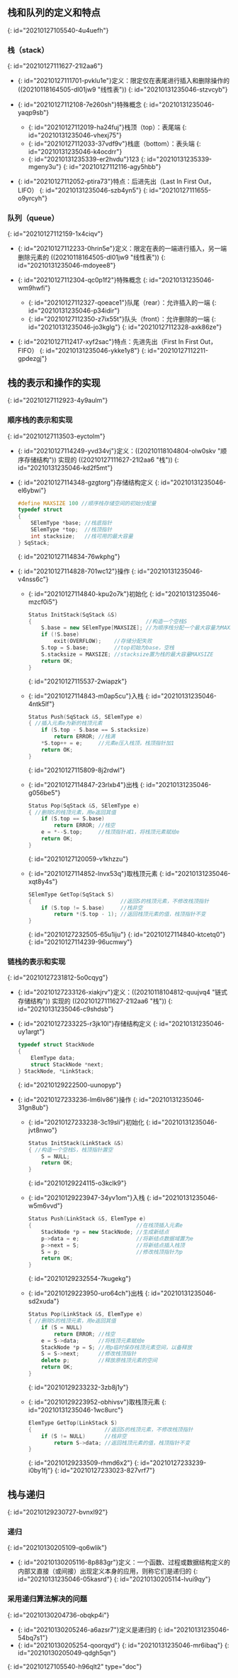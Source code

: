 ## 栈和队列的定义和特点
{: id="20210127105540-4u4uefh"}

### 栈（stack）
{: id="20210127111627-21l2aa6"}

- {: id="20210127111701-pvklu1e"}定义：限定仅在表尾进行插入和删除操作的 ((20210118164505-dl01jw9 "线性表"))
  {: id="20210131235046-stzvcyb"}
- {: id="20210127112108-7e260sh"}特殊概念
  {: id="20210131235046-yaqp9sb"}

  - {: id="20210127112019-ha24fuj"}栈顶（top）：表尾端
    {: id="20210131235046-vhexj75"}
  - {: id="20210127112033-37vdf9v"}栈底（bottom）：表头端
    {: id="20210131235046-k4ocdrr"}
  - {: id="20210131235339-er2hvdu"}123
    {: id="20210131235339-mgeny3u"}
  {: id="20210127112116-agy5hbb"}
- {: id="20210127112052-ptira73"}特点：后进先出（Last In First Out，LIFO）
  {: id="20210131235046-szb4yn5"}
{: id="20210127111655-o9yrcyh"}

### 队列（queue）
{: id="20210127112159-1x4ciqv"}

- {: id="20210127112233-0hrin5e"}定义：限定在表的一端进行插入，另一端删除元素的 ((20210118164505-dl01jw9 "线性表"))
  {: id="20210131235046-mdoyee8"}
- {: id="20210127112304-qc0p1f2"}特殊概念
  {: id="20210131235046-wm9hwfi"}

  - {: id="20210127112327-qoeace1"}队尾（rear）：允许插入的一端
    {: id="20210131235046-p34idir"}
  - {: id="20210127112350-z7ix55t"}队头（front）：允许删除的一端
    {: id="20210131235046-jo3kglg"}
  {: id="20210127112328-axk86ze"}
- {: id="20210127112417-xyf2sac"}特点：先进先出（First In First Out，FIFO）
  {: id="20210131235046-ykke1y8"}
{: id="20210127112211-gpdezgj"}

## 栈的表示和操作的实现
{: id="20210127112923-4y9aulm"}

### 顺序栈的表示和实现
{: id="20210127113503-eyctolm"}

- {: id="20210127114249-yvd34vj"}定义：((20210118104804-olw0skv "顺序存储结构")) 实现的 ((20210127111627-21l2aa6 "栈"))
  {: id="20210131235046-kd2f5mt"}
- {: id="20210127114348-gzgtorg"}存储结构定义
  {: id="20210131235046-el6ybwi"}

  ```cpp
  #define MAXSIZE 100 //顺序栈存储空间的初始分配量
  typedef struct
  {
      SElemType *base; //栈底指针
      SElemType *top;  //栈顶指针
      int stacksize;   //栈可用的最大容量
  } SqStack;
  ```
  {: id="20210127114834-76wkphg"}
- {: id="20210127114828-701wc12"}操作
  {: id="20210131235046-v4nss6c"}

  - {: id="20210127114840-kpu2o7k"}初始化
    {: id="20210131235046-mzcf0i5"}

    ```cpp
    Status InitStack(SqStack &S)
    {                                    //构造一个空栈S
        S.base = new SElemType[MAXSIZE]; //为顺序栈分配一个最大容量为MAXSIZE的数组空间
        if (!S.base)
            exit(OVERFLOW);    //存储分配失败
        S.top = S.base;        //top初始为base，空栈
        S.stacksize = MAXSIZE; //stacksize置为栈的最大容量MAXSIZE
        return OK;
    }
    ```
    {: id="20210127115537-2wiapzk"}
  - {: id="20210127114843-m0ap5cu"}入栈
    {: id="20210131235046-4ntk5lf"}

    ```cpp
    Status Push(SqStack &S, SElemType e)
    { //插入元素e为新的栈顶元素
        if (S.top - S.base == S.stacksize)
            return ERROR; //栈满
        *S.top++ = e;     //元素e压入栈顶，栈顶指针加1
        return OK;
    }
    ```
    {: id="20210127115809-8j2rdwl"}
  - {: id="20210127114847-23rlxb4"}出栈
    {: id="20210131235046-g056be5"}

    ```cpp
    Status Pop(SqStack &S, SElemType e)
    { //删除S的栈顶元素，用e返回其值
        if (S.top == S.base)
            return ERROR; //栈空
        e = *--S.top;     //栈顶指针减1，将栈顶元素赋给e
        return OK;
    }
    ```
    {: id="20210127120059-v1khzzu"}
  - {: id="20210127114852-lnvx53q"}取栈顶元素
    {: id="20210131235046-xqt8y4s"}

    ```cpp
    SElemType GetTop(SqStack S)
    {                            //返回S的栈顶元素，不修改栈顶指针
        if (S.top != S.base)     //栈非空
            return *(S.top - 1); //返回栈顶元素的值，栈顶指针不变
    }
    ```
    {: id="20210127232505-65u1iju"}
  {: id="20210127114840-ktcetq0"}
{: id="20210127114239-96ucmwy"}

### 链栈的表示和实现
{: id="20210127231812-5o0cqyg"}

- {: id="20210127233126-xiakjrv"}定义：((20210118104812-quujvq4 "链式存储结构")) 实现的 ((20210127111627-21l2aa6 "栈"))
  {: id="20210131235046-c9shdsb"}
- {: id="20210127233225-r3jk10l"}存储结构定义
  {: id="20210131235046-uy1argt"}

  ```cpp
  typedef struct StackNode
  {
      ElemType data;
      struct StackNode *next;
  } StackNode, *LinkStack;
  ```
  {: id="20210129222500-uunopyp"}
- {: id="20210127233236-lm6lv86"}操作
  {: id="20210131235046-31gn8ub"}

  - {: id="20210127233238-3c19sli"}初始化
    {: id="20210131235046-jvt8nwo"}

    ```cpp
    Status InitStack(LinkStack &S)
    { //构造一个空栈S，栈顶指针置空
        S = NULL;
        return OK;
    }
    ```
    {: id="20210129224115-o3kclk9"}
  - {: id="20210129223947-34yv1om"}入栈
    {: id="20210131235046-w5m6vvd"}

    ```cpp
    Status Push(LinkStack &S, ElemType e)
    {                                 //在栈顶插入元素e
        StackNode *p = new StackNode; //生成新结点
        p->data = e;                  //将新结点数据域置为e
        p->next = S;                  //将新结点插入栈顶
        S = p;                        //修改栈顶指针为p
        return OK;
    }
    ```
    {: id="20210129232554-7kugekg"}
  - {: id="20210129223950-uro64ch"}出栈
    {: id="20210131235046-sd2xuda"}

    ```cpp
    Status Pop(LinkStack &S, ElemType e)
    { //删除S的栈顶元素，用e返回其值
        if (S = NULL)
            return ERROR; //栈空
        e = S->data;      //将栈顶元素赋给e
        StackNode *p = S; //用p临时保存栈顶元素空间，以备释放
        S = S->next;      //修改栈顶指针
        delete p;         //释放原栈顶元素的空间
        return OK;
    }
    ```
    {: id="20210129233232-3zb8j1y"}
  - {: id="20210129223952-obhivsv"}取栈顶元素
    {: id="20210131235046-1wc8urc"}

    ```cpp
    ElemType GetTop(LinkStack S)
    {                       //返回S的栈顶元素，不修改栈顶指针
        if (S != NULL)      //栈非空
            return S->data; //返回栈顶元素的值，栈顶指针不变
    }
    ```
    {: id="20210129233509-rhmd6x2"}
  {: id="20210127233239-i0by1fj"}
{: id="20210127233023-827vrf7"}

## 栈与递归
{: id="20210129230727-bvnxl92"}

### 递归
{: id="20210130205109-qo6wlik"}

- {: id="20210130205116-8p883gr"}定义：一个函数、过程或数据结构定义的内部又直接（或间接）出现定义本身的应用，则称它们是递归的
  {: id="20210131235046-05kasrd"}
{: id="20210130205114-lvui9qy"}

### 采用递归算法解决的问题
{: id="20210130204736-obqkp4i"}

- {: id="20210130205246-a6azsr7"}定义是递归的
  {: id="20210131235046-54bq7s1"}
- {: id="20210130205254-qoorqyd"}
  {: id="20210131235046-mr6ibaq"}
{: id="20210130205049-qdgh5qn"}


{: id="20210127105540-h96qlt2" type="doc"}
